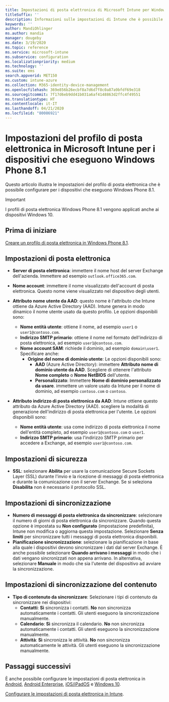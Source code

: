 ```yaml
---
title: Impostazioni di posta elettronica di Microsoft Intune per Windows Phone 8.1
titleSuffix: ''
description: Informazioni sulle impostazioni di Intune che è possibile usare per configurare le connessioni di posta elettronica nei dispositivi che eseguono Windows Phone 8.1.
keywords: ''
author: MandiOhlinger
ms.author: mandia
manager: dougeby
ms.date: 3/19/2020
ms.topic: reference
ms.service: microsoft-intune
ms.subservice: configuration
ms.localizationpriority: medium
ms.technology: ''
ms.suite: ems
search.appverid: MET150
ms.custom: intune-azure
ms.collection: M365-identity-device-management
ms.openlocfilehash: 369e856b26ecbf8a7d6d7f8c0a87a9bfdf69e318
ms.sourcegitcommit: 7f17d6eb9dd41b031a6af4148863d2ffc4f49551
ms.translationtype: HT
ms.contentlocale: it-IT
ms.lasthandoff: 04/21/2020
ms.locfileid: "80086921"
---
```

# <a name="email-profile-settings-in-microsoft-intune-for-devices-running-windows-phone-81"></a>Impostazioni del profilo di posta elettronica in Microsoft Intune per i dispositivi che eseguono Windows Phone 8.1

Questo articolo illustra le impostazioni del profilo di posta elettronica che è possibile configurare per i dispositivi che eseguono Windows Phone 8.1.

>[!IMPORTANT]
>I profili di posta elettronica Windows Phone 8.1 vengono applicati anche ai dispositivi Windows 10.

## <a name="before-you-begin"></a>Prima di iniziare

[Creare un profilo di posta elettronica in Windows Phone 8.1](email-settings-configure.md).

## <a name="email-settings"></a>Impostazioni di posta elettronica

- **Server di posta elettronica**: immettere il nome host del server Exchange dell'azienda. Immettere ad esempio `outlook.office365.com`.
- **Nome account**: immettere il nome visualizzato dell'account di posta elettronica. Questo nome viene visualizzato nel dispositivo degli utenti.
- **Attributo nome utente da AAD**: questo nome è l'attributo che Intune ottiene da Azure Active Directory (AAD). Intune genera in modo dinamico il nome utente usato da questo profilo. Le opzioni disponibili sono:
  - **Nome entità utente**: ottiene il nome, ad esempio `user1` o `user1@contoso.com`.
  - **Indirizzo SMTP primario**: ottiene il nome nel formato dell'indirizzo di posta elettronica, ad esempio `user1@contoso.com`.
  - **Nome account SAM**: richiede il dominio, ad esempio `domain\user1`. Specificare anche:
    - **Origine del nome di dominio utente**: Le opzioni disponibili sono:
      - **AAD** (Azure Active Directory): immettere **Attributo nome di dominio utente da AAD**. Scegliere di ottenere l'attributo **Nome completo** o **Nome NetBIOS** dell'utente.
      - **Personalizzato**: Immettere **Nome di dominio personalizzato da usare**. immettere un valore usato da Intune per il nome di dominio, ad esempio `contoso.com` o `contoso`.

- **Attributo indirizzo di posta elettronica da AAD**: Intune ottiene questo attributo da Azure Active Directory (AAD). scegliere la modalità di generazione dell'indirizzo di posta elettronica per l'utente. Le opzioni disponibili sono:
  - **Nome entità utente**: usa come indirizzo di posta elettronica il nome dell'entità completo, ad esempio `user1@contoso.com` o `user1`.
  - **Indirizzo SMTP primario**: usa l'indirizzo SMTP primario per accedere a Exchange, ad esempio `user1@contoso.com`.

## <a name="security-settings"></a>Impostazioni di sicurezza

- **SSL**: selezionare **Abilita** per usare la comunicazione Secure Sockets Layer (SSL) durante l'invio e la ricezione di messaggi di posta elettronica e durante la comunicazione con il server Exchange. Se si seleziona **Disabilita** non è necessario il protocollo SSL.

## <a name="synchronization-settings"></a>Impostazioni di sincronizzazione

- **Numero di messaggi di posta elettronica da sincronizzare**: selezionare il numero di giorni di posta elettronica da sincronizzare. Quando questa opzione è impostata su **Non configurato** (impostazione predefinita), Intune non modifica o aggiorna questa impostazione. Selezionare **Senza limiti** per sincronizzare tutti i messaggi di posta elettronica disponibili.
- **Pianificazione sincronizzazione**: selezionare la pianificazione in base alla quale i dispositivi devono sincronizzare i dati dal server Exchange. È anche possibile selezionare **Quando arrivano i messaggi** in modo che i dati vengano sincronizzati non appena arrivano. In alternativa, selezionare **Manuale** in modo che sia l'utente del dispositivo ad avviare la sincronizzazione.

## <a name="content-sync-settings"></a>Impostazioni di sincronizzazione del contenuto

- **Tipo di contenuto da sincronizzare**: Selezionare i tipi di contenuto da sincronizzare nei dispositivi:
  - **Contatti**: **Sì** sincronizza i contatti. **No** non sincronizza automaticamente i contatti. Gli utenti eseguono la sincronizzazione manualmente.
  - **Calendario**: **Sì** sincronizza il calendario. **No** non sincronizza automaticamente i contatti. Gli utenti eseguono la sincronizzazione manualmente.
  - **Attività**: **Sì** sincronizza le attività. **No** non sincronizza automaticamente le attività. Gli utenti eseguono la sincronizzazione manualmente.

## <a name="next-steps"></a>Passaggi successivi

È anche possibile configurare le impostazioni di posta elettronica in [Android](email-settings-android.md), [Android Enterprise](email-settings-android-enterprise.md), [iOS/iPadOS](email-settings-ios.md) e [Windows 10](email-settings-windows-10.md).

[Configurare le impostazioni di posta elettronica in Intune](email-settings-configure.md).
